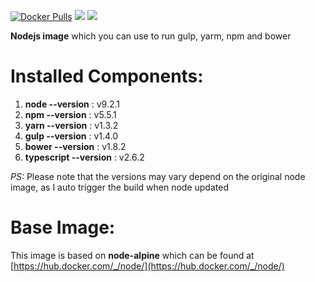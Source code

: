 [![Docker Pulls](https://img.shields.io/docker/pulls/zaherg/node-toolkit.svg)](https://hub.docker.com/r/zaherg/node-toolkit-apline/)
[![](https://images.microbadger.com/badges/image/zaherg/node-toolkit.svg)](https://microbadger.com/images/zaherg/node-toolkit-apline "Get your own image badge on microbadger.com")
[![](https://images.microbadger.com/badges/version/zaherg/node-toolkit.svg)](https://microbadger.com/images/zaherg/node-toolkit-apline "Get your own version badge on microbadger.com")



**Nodejs image** which you can use to run gulp, yarm, npm and bower

# **Installed Components:**

1. **node  --version**  : v9.2.1
1. **npm   --version**  : v5.5.1
1. **yarn  --version**  : v1.3.2
1. **gulp  --version**  : v1.4.0
1. **bower --version**  : v1.8.2
1. **typescript --version** : v2.6.2

_PS:_ Please note that the versions may vary depend on the original node image, as I auto trigger the build when node updated


# **Base Image:**

This image is based on **node-alpine** which can be found at [https://hub.docker.com/_/node/](https://hub.docker.com/_/node/)
